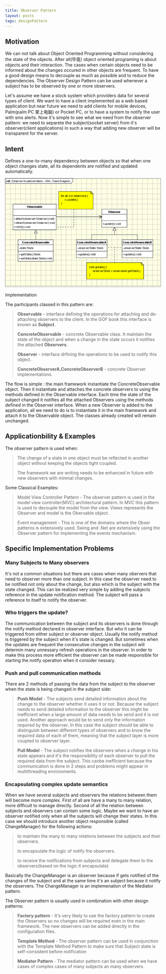 ```yaml
---
title: Observer Pattern
layout: posts
tags: designPattern
---
```


## Motivation

We can not talk about Object Oriented Programming without
considering the state of the objects. After all(毕竟) object
oriented programing is about objects and their interaction.
The cases when certain objects need to be informed about
the changes occured in other objects are frequent. To have a
good design means to decouple as much as possible and to reduce
the dependencies. The Observer Design Pattern can be used whenever
a subject has to be observed by one or more observers.

Let's assume we have a stock system which providers data for several
types of client. We want to have a client implemented as a web based
application but near future we need to add clients for mobile devices,
Palm(palm PC 掌上电脑) or Pocket PC, or to have a system to notify
the user with sms alerts. Now it's simple to see what we need from
the observer pattern: we need to separete the subject(socket server)
from it's observer(client applications) in such a way that adding
new observer will be transparent for the server.

## Intent

Defines a one-to-many dependency between objects so that when one
object changes state, all its dependents are notified and
updated automatically.

![observer_implementation](/pictures/observer_implementation_-_uml_class_diagram.gif)

Implementation

The participants classed in this pattern are:

> **Observable** - interface defining the operations for attaching 
> and de-attaching observers to the client. In the GOF book this
> interface is known as **Subject**.
>
> **ConcreteObservable** - concrete Observable class. It
> maintain the state of the object and when a change in the
> state occurs it notifies the attached **Observers**.
>
> **Observer** - interface drfining the operations to be used
> to notify this object.
>
> **ConcreteObserverA**,**ConcreteObserverB** - concrete Observer
> implementations.

The flow is simple : the main framework instantiate the
ConcreteObservable object. Then it instantiate and attaches
the concrete observers to using the methods defined in the
Observable interface. Each time the state of the subject
changed it notifies all the attached Observers using the
methods defined in the Observer interface. When a new Observer
is added to the application, all we need to do is to instantiate
it in the main framework and attach it to the Observable object.
The classes already created will remain unchanged.

## Applicationbility & Examples

The observer pattern is used when:

> The change of a state in one object must be reflected in
> another object without keeping the objects tight coupled.
>
> The framework we are writing needs to be enhanced in future
> with new observers with minmal changes.

Some Classical Examples:

> Model View Controller Pattern - The observer pattern is used
> in the model view controller(MVC) architectural pattern. In
> MVC this pattern is used to decouple the model from the view.
> Views represents the Observer and model is the Obervable
> object.
>
> Event management - This is one of the domains where the Obser
> patterns is extensively used. Swing and .Net are extensively
> using the Observer pattern for implementing the events mechanism.

## Specific Implementation Problems

### Many Subjects to Many observers

It's not a common situations but there are cases when many obervers that
need to observer more than one subject. In this case the observer need to
be notified not only about the change, but also which is the subject with
the state changed. This can be realized very simple by adding the subjects
reference in the update notification method. The subject will pass a reference
to itself to notify the observer.

### Who triggers the update?

The communication between the subject and its observers is done through the
notify method declared in observer interface. But who it can be triggered from
either subject or observer object. Usually the notify method is triggered by
the subject when it's state is changed. But sometimes when the updates are
frequent the consecutive changes in the subject will determin many unnessary
refresh operations in the observer. In order to make this process more efficient the observer can be made responsible for starting the notify operation when it consider nessary.

### Push and pull communication methods

There are 2 methods of passing the data from the subject to the observer when the state is being changed in the subject side:

> **Push Model** - The subjects send detailed information about the change to
> the observer whether it uses it or not. Because the subject needs to send
> detailed information to the observer this might be inefficient when a large
> amount of data needs to be send and it is not used. Another approach would
> be to send only the information required by the observer. In this case the
> subject should be able to distinguish between different types of observers
> and to know the required data of each of them, meaning that the subject
> layer is more coupled to observer layer.
>
> **Pull Model** - The subject notifies the observers when a change in his
> state appears and it's the responsibility of each observer to pull the
> required data from the subject. This canbe inefficient because the
> communication is done in 2 steps and problems might appear in multithreading
> environments.

### Encapsulating complex update semantics

When we have several subjects and observers the relations between them will become more complex. First of all are have a many to many relation, more difficult to manage directly. Second of all the relation between subjects and observers can contain some logic. Maybe we want to have an observer notified only when all the subjects will change their states. In this case we should introduce another object responsible (called ChangeManager) for the following actions:
> to maintain the many to many relations between the subjects and their
> observers.
>
> to encapsulate the logic of notify the observers.
>
> to receive the notifications from subjects and delegate them to the
> observers(based on the logic it encapsulate)

Basically the ChangeManager is an observer because if gets notified of the changes of the subject and at the same time it's an subject because it notify the observers. The ChangeManager is an implemenation of the Mediator pattern.

The Observer pattern is usually used in combination with other design patterns:
> **Factory pattern** - It's very likely to use the factory pattern to create
> the Observers so no changes will be required even in the main framework.
> The new observers can be added directly in the configuration files.
>
> **Template Method** - The observer pattern can be used in conjunction with
> the Template Method Pattern to make sure that Subject state is
> self-consistent before notification
>
> **Mediator Pattern** - The mediator pattern can be used when we have cases
> of complex cases of many subjects an many observers